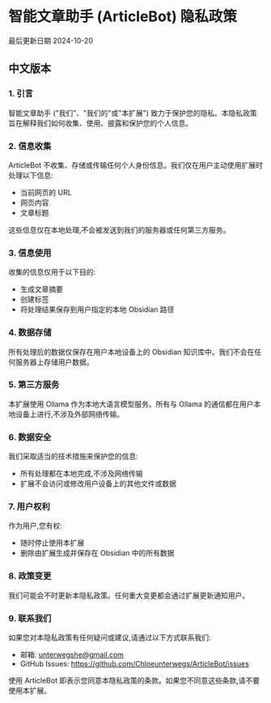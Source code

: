 # 智能文章助手 (ArticleBot) 隐私政策

最后更新日期 2024-10-20

## 中文版本

### 1. 引言

智能文章助手 ("我们"、"我们的"或"本扩展") 致力于保护您的隐私。本隐私政策旨在解释我们如何收集、使用、披露和保护您的个人信息。

### 2. 信息收集

ArticleBot 不收集、存储或传输任何个人身份信息。我们仅在用户主动使用扩展时处理以下信息:

- 当前网页的 URL
- 网页内容
- 文章标题

这些信息仅在本地处理,不会被发送到我们的服务器或任何第三方服务。

### 3. 信息使用

收集的信息仅用于以下目的:

- 生成文章摘要
- 创建标签
- 将处理结果保存到用户指定的本地 Obsidian 路径

### 4. 数据存储

所有处理后的数据仅保存在用户本地设备上的 Obsidian 知识库中。我们不会在任何服务器上存储用户数据。

### 5. 第三方服务

本扩展使用 Ollama 作为本地大语言模型服务。所有与 Ollama 的通信都在用户本地设备上进行,不涉及外部网络传输。

### 6. 数据安全

我们采取适当的技术措施来保护您的信息:

- 所有处理都在本地完成,不涉及网络传输
- 扩展不会访问或修改用户设备上的其他文件或数据

### 7. 用户权利

作为用户,您有权:

- 随时停止使用本扩展
- 删除由扩展生成并保存在 Obsidian 中的所有数据

### 8. 政策变更

我们可能会不时更新本隐私政策。任何重大变更都会通过扩展更新通知用户。

### 9. 联系我们

如果您对本隐私政策有任何疑问或建议,请通过以下方式联系我们:

- 邮箱: <unterwegshe@gmail.com>
- GitHub Issues: <https://github.com/Chloeunterwegs/ArticleBot/issues>

使用 ArticleBot 即表示您同意本隐私政策的条款。如果您不同意这些条款,请不要使用本扩展。
